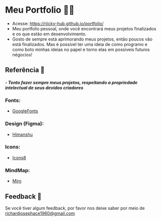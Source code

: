# Meu Portfolio 🧑‍💻 

- Acesse: https://riicky-hub.github.io/portfolio/
- Meu portfolio pessoal, onde você encontrará meus projetos finalizados e os que estão em desenvolvimento. 
- Gosto de sempre está aprimorando meus projetos, então poucos vão está finalizados. Mas é possível ter uma ideia de como programo e como boto minhas ideias no papel e torno elas em possíveis futuros négocios!

## Referência 🔖

#### *- Tento fazer sempre meus projetos, respeitando a propriedade intelectual de seus devidos criadores*

### Fonts:  
- [GoogleFonts](https://fonts.google.com/)  

### Design (Figma):
- [Himanshu](https://www.figma.com/community/file/1162007334570358092) 

### Icons:
- [Icons8](https://icons8.com/) 

### MindMap:
- [Miro](https://miro.com/pt/)
## Feedback 📖

Se você tiver algum feedback, por favor nos deixe saber por meio de richardjosephace1960@gmail.com

